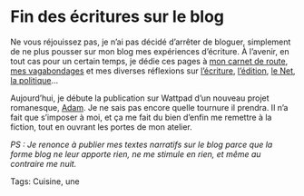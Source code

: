 # Fin des écritures sur le blog

Ne vous réjouissez pas, je n’ai pas décidé d’arrêter de bloguer, simplement de ne plus pousser sur mon blog mes expériences d’écriture. À l’avenir, en tout cas pour un certain temps, je dédie ces pages à [mon carnet de route](http://tcrouzet.com/tag/carnet-de-route/?serial=1), [mes vagabondages](http://tcrouzet.com/tag/vagabondage/?serial=1) et mes diverses réflexions sur [l’écriture](http://tcrouzet.com/tag/netlitterature/?serial=1), [l’édition](http://tcrouzet.com/tag/edition/?serial=1), [le Net](http://tcrouzet.com/tag/netculture/?serial=1), [la politique](http://tcrouzet.com/tag/politique/?serial=1)…<span id="more-45365"></span>

Aujourd’hui, je débute la publication sur Wattpad d’un nouveau projet romanesque, [Adam](http://my.w.tt/UiNb/PnbtfTA1YC). Je ne sais pas encore quelle tournure il prendra. Il n’a fait que s’imposer à moi, et ça me fait du bien d’enfin me remettre à la fiction, tout en ouvrant les portes de mon atelier.

*PS : Je renonce à publier mes textes narratifs sur le blog parce que la forme blog ne leur apporte rien, ne me stimule en rien, et même au contraire me nuit.*

Tags: Cuisine, une